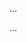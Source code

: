 <panel type="danger" header=":trophy: Can implement inheritance :star:" expandable expanded no-close>

<panel type="danger" header=":trophy: Can explain the meaning of inheritance :star:" expandable>
  <include src="../../book/oopImplementation/inheritance/full.md" />
  <panel header=":trophy: Evidence" expanded>

...

  </panel>
</panel>

<panel type="danger" header=":trophy: Can interpret class inheritance in class diagrams :star:" expandable>
  <include src="../../book/uml/classDiagrams/classInheritance/what/full.md" />
  <panel header=":trophy: Evidence" expanded>

...

  </panel>
</panel>

</panel>
